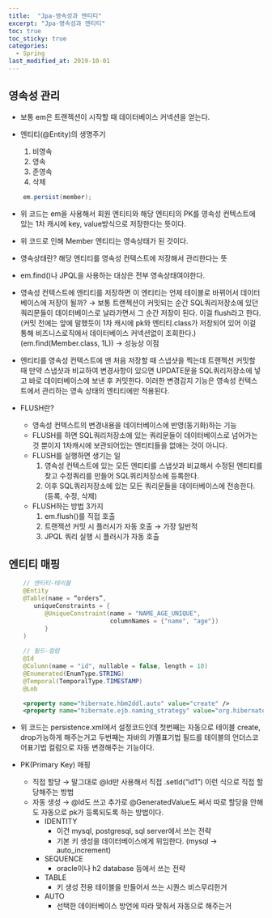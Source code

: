 ```yaml
---
title:  "Jpa-영속성과 엔티티"
excerpt: "Jpa-영속성과 엔티티"
toc: true
toc_sticky: true  
categories:
  - Spring
last_modified_at: 2019-10-01
---
```


## 영속성 관리
- 보통 em은 트랜젝션이 시작할 때 데이터베이스 커넥션을 얻는다.


- 엔티티(@Entity)의 생명주기
    1. 비영속
    2. 영속
    3. 준영속
    4. 삭제

```java
    em.persist(member);
```
- 위 코드는 em을 사용해서 회원 엔티티와 해당 엔티티의 PK를 영속성 컨텍스트에 있는 1차 캐시에 key, value방식으로 저장한다는 뜻이다.
- 위 코드로 인해 Member 엔티티는 영속상태가 된 것이다.
- 영속상태란? 해당 엔티티를 영속성 컨텍스트에 저장해서 관리한다는 뜻
- em.find()나 JPQL을 사용하는 대상은 전부 영속상태여야한다.


- 영속성 컨텍스트에 엔티티를 저장하면 이 엔티티는 언제 테이블로 바뀌어서 데이터베이스에 저장이 될까? → 보통 트랜젝션이 커밋되는 순간 SQL쿼리저장소에 있던 쿼리문들이 데이터베이스로 날라가면서 그 순간 저장이 된다. 이걸 flush라고 한다. (커밋 전에는 앞에 말했듯이 1차 캐시에 pk와 엔티티.class가 저장되어 있어 이걸 통해 비즈니스로직에서 데이터베이스 커넥션없이 조회한다.)(em.find(Member.class, 1L)) → 성능상 이점


- 엔티티를 영속성 컨텍스트에 맨 처음 저장할 때 스냅샷을 찍는데 트랜젝션 커밋할 때 만약 스냅샷과 비교하여 변경사항이 있으면 UPDATE문을 SQL쿼리저장소에 넣고 바로 데이터베이스에 보낸 후 커밋한다. 이러한 변경감지 기능은 영속성 컨텍스트에서 관리하는 영속 상태의 엔티티에만 적용된다. 


- FLUSH란?
    - 영속성 컨텍스트의 변경내용을 데이터베이스에 반영(동기화)하는 기능
    - FLUSH를 하면 SQL쿼리저장소에 있는 쿼리문들이 데이터베이스로 넘어가는 것 뿐이지 1차캐시에 보관되어있는 엔티티들을 없애는 것이 아니다.
    - FLUSH를 실행하면 생기는 일
        1. 영속성 컨텍스트에 있는 모든 엔티티를 스냅샷과 비교해서 수정된 엔티티를 찾고 수정쿼리를 만들어 SQL쿼리저장소에 등록한다.
        2. 이후 SQL쿼리저장소에 있는 모든 쿼리문들을 데이터베이스에 전송한다. (등록, 수정, 삭제)
    - FLUSH하는 방법 3가지
        1. em.flush()를 직접 호출
        2. 트랜젝션 커밋 시 플러시가 자동 호출 → 가장 일반적
        3. JPQL 쿼리 실행 시 플러시가 자동 호출



## 엔티티 매핑
```java
    // 엔티티-테이블
    @Entity
    @Table(name = “orders”, 
       uniqueConstraints = {
          @UniqueConstraint(name = "NAME_AGE_UNIQUE", 
                            columnNames = {"name", "age"})
          }
    )
    
    // 필드-컬럼
    @Id
    @Column(name = "id", nullable = false, length = 10)
    @Enumerated(EnumType.STRING)
    @Temporal(TemporalType.TIMESTAMP)
    @Lob
```
```xml
    <property name="hibernate.hbm2ddl.auto" value="create" />
    <property name="hibernate.ejb.naming_strategy" value="org.hibernate.cfg.ImprovedNamingStrategy"/>
```

- 위 코드는 persistence.xml에서 설정코드인데 첫번째는 자동으로 테이블 create, drop가능하게 해주는거고 두번째는 자바의 카멜표기법 필드를 테이블의 언더스코어표기법 컬럼으로 자동 변경해주는 기능이다.



- PK(Primary Key) 매핑
    - 직접 할당 → 말그대로 @Id만 사용해서 직접 .setId(“id1”) 이런 식으로 직접 할당해주는 방법
    - 자동 생성 → @Id도 쓰고 추가로 @GeneratedValue도 써서 따로 할당을 안해도 자동으로 pk가 등록되도록 하는 방법이다.
        - IDENTITY
            - 이건 mysql, postgresql, sql server에서 쓰는 전략 
            - 기본 키 생성을 데이터베이스에게 위임한다. (mysql → auto_increment)
        - SEQUENCE
            - oracle이나 h2 database 등에서 쓰는 전략
        - TABLE
            - 키 생성 전용 테이블을 만들어서 쓰는 시퀀스 비스무리한거
        - AUTO
            - 선택한 데이터베이스 방언에 따라 맞춰서 자동으로 해주는거

